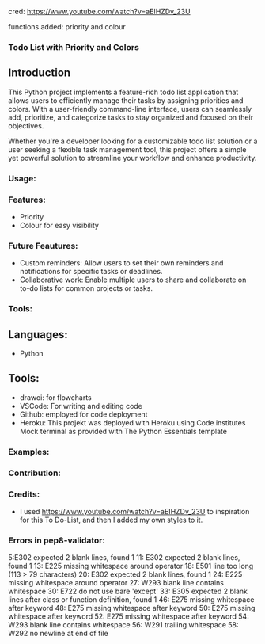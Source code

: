 cred: https://www.youtube.com/watch?v=aEIHZDv_23U

functions added: priority and colour


### Todo List with Priority and Colors
## Introduction
This Python project implements a feature-rich todo list application that allows users to efficiently manage their tasks by assigning priorities and colors. With a user-friendly command-line interface, users can seamlessly add, prioritize, and categorize tasks to stay organized and focused on their objectives.

Whether you're a developer looking for a customizable todo list solution or a user seeking a flexible task management tool, this project offers a simple yet powerful solution to streamline your workflow and enhance productivity.
 
### Usage: 
### Features: 
* Priority 
* Colour for easy visibility

### Future Feautures:
* Custom reminders: Allow users to set their own reminders and notifications for specific tasks or deadlines.
* Collaborative work: Enable multiple users to share and collaborate on to-do lists for common projects or tasks.

### Tools:
##  Languages:
* Python

## Tools:
* drawoi: for flowcharts
* VSCode: For writing and editing code
* Github: employed for code deployment
* Heroku: This projekt was deployed with Heroku using Code institutes Mock terminal as provided with The Python Essentials template
### Examples: 
### Contribution: 
### Credits:
* I used https://www.youtube.com/watch?v=aEIHZDv_23U to inspiration for this To Do-List, and then I added my own styles to it.

### Errors in pep8-validator:
5:E302 expected 2 blank lines, found 1
11: E302 expected 2 blank lines, found 1
13: E225 missing whitespace around operator
18: E501 line too long (113 > 79 characters)
20: E302 expected 2 blank lines, found 1
24: E225 missing whitespace around operator
27: W293 blank line contains whitespace
30: E722 do not use bare 'except'
33: E305 expected 2 blank lines after class or function definition, found 1
46: E275 missing whitespace after keyword
48: E275 missing whitespace after keyword
50: E275 missing whitespace after keyword
52: E275 missing whitespace after keyword
54: W293 blank line contains whitespace
56: W291 trailing whitespace
58: W292 no newline at end of file